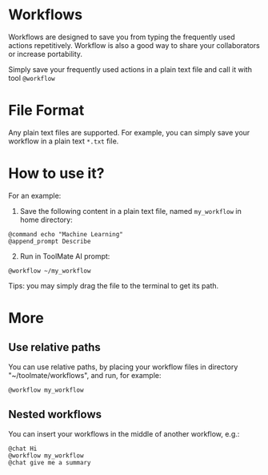 # Workflows

Workflows are designed to save you from typing the frequently used actions repetitively.  Workflow is also a good way to share your collaborators or increase portability.

Simply save your frequently used actions in a plain text file and call it with tool `@workflow`

# File Format

Any plain text files are supported.  For example, you can simply save your workflow in a plain text `*.txt` file.

# How to use it?

For an example:

1. Save the following content in a plain text file, named `my_workflow` in home directory:

```
@command echo "Machine Learning"
@append_prompt Describe
```

2. Run in ToolMate AI prompt:

```
@workflow ~/my_workflow
```

Tips: you may simply drag the file to the terminal to get its path.

# More

## Use relative paths

You can use relative paths, by placing your workflow files in directory "~/toolmate/workflows", and run, for example:

```
@workflow my_workflow
```

## Nested workflows

You can insert your workflows in the middle of another workflow, e.g.:

```
@chat Hi
@workflow my_workflow
@chat give me a summary
```